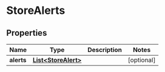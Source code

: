 
# StoreAlerts

## Properties
Name | Type | Description | Notes
------------ | ------------- | ------------- | -------------
**alerts** | [**List&lt;StoreAlert&gt;**](StoreAlert.md) |  |  [optional]



